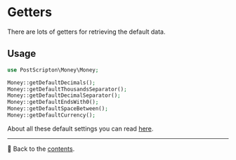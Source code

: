 # Getters
There are lots of getters for retrieving the default data.

## Usage

```php
use PostScripton\Money\Money;

Money::getDefaultDecimals();
Money::getDefaultThousandsSeparator();
Money::getDefaultDecimalSeparator();
Money::getDefaultEndsWith0();
Money::getDefaultSpaceBetween();
Money::getDefaultCurrency();
```

About all these default settings you can read [here](/docs/02_settings/README.md).

---

📌 Back to the [contents](/docs/04_money/README.md).
